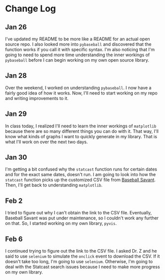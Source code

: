 # Change Log

## Jan 26
I've updated my README to be more like a README for an actual open source repo. I also looked more into `pybaseball` and discovered that the function works if you call it with specific syntax. I'm also noticing that I'm going to need to spend more time understanding the inner workings of `pybaseball` before I can begin working on my own open source library.

## Jan 28
Over the weekend, I worked on understanding `pybaseball`. I now have a fairly good idea of how it works. Now, I'll need to start working on my repo and writing improvements to it.

## Jan 29
In class today, I realized I'll need to learn the inner workings of `matplotlib` because there are so many different things you can do with it. That way, I'll know what kinds of graphs I want to quickly generate in my library. That is what I'll work on over the next two days.

## Jan 30
I'm getting a bit confused why the `statcast` function runs for certain dates and for the exact same dates, doesn't run. I am going to look into how the `statcast` function picks up the customized CSV file from [Baseball Savant](https://baseballsavant.mlb.com/statcast_search). Then, I'll get back to understanding `matplotlib`.

## Feb 2
I tried to figure out why I can't obtain the link to the CSV file. Eventually, Baseball Savant was put under maintenance, so I couldn't work any further on that. So, I started working on my own library, `pyvis`.

## Feb 6
I continued trying to figure out the link to the CSV file. I asked Dr. Z and he said to use `selenium` to simulate the `onclick` event to download the CSV. If it doesn't take too long, I'm going to use `selenium`. Otherwise, I'm going to deal with the Statcast search issues because I need to make more progress on my own library.
